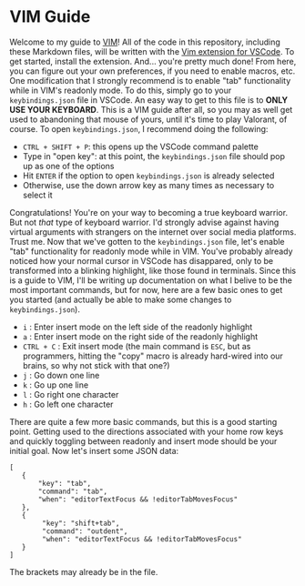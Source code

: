 # VIM Guide

Welcome to my guide to [VIM](https://www.vim.org/)! All of the code in this repository, including these Markdown files, will be written with
the [Vim extension for VSCode](https://marketplace.visualstudio.com/items?itemName=vscodevim.vim). To get started, install the extension. And...
you're pretty much done! From here, you can figure out your own preferences, if you need to enable macros, etc. One modification that I strongly recommend
is to enable "tab" functionality while in VIM's readonly mode. To do this, simply go to your `keybindings.json` file in VSCode. An easy way to get
to this file is to **ONLY USE YOUR KEYBOARD**. This is a VIM guide after all, so you may as well get used to abandoning that mouse of yours, until it's
time to play Valorant, of course. To open `keybindings.json`, I recommend doing the following:

- `CTRL + SHIFT + P`: this opens up the VSCode command palette
- Type in "open key": at this point, the `keybindings.json` file should pop up as one of the options
- Hit `ENTER` if the option to open `keybindings.json` is already selected
- Otherwise, use the down arrow key as many times as necessary to select it

Congratulations! You're on your way to becoming a true keyboard warrior. But not *that* type of keyboard warrior. I'd strongly advise against having virtual
arguments with strangers on the internet over social media platforms. Trust me. Now that we've gotten to the `keybindings.json` file, let's enable
"tab" functionality for readonly mode while in VIM. You've probably already noticed how your normal cursor in VSCode has disappared, only to be
transformed into a blinking highlight, like those found in terminals. Since this is a guide to VIM, I'll be writing up documentation on what I belive to
be the most important commands, but for now, here are a few basic ones to get you started (and actually be able to make some changes to `keybindings.json`).

- `i` : Enter insert mode on the left side of the readonly highlight
- `a` : Enter insert mode on the right side of the readonly highlight
- `CTRL + C` : Exit insert mode (the main command is `ESC`, but as programmers, hitting the "copy" macro is already hard-wired into our brains, so why not stick with that one?)
- `j` : Go down one line
- `k` : Go up one line
- `l` : Go right one character
- `h` : Go left one character

There are quite a few more basic commands, but this is a good starting point. Getting used to the directions associated with your home row keys and quickly
toggling between readonly and insert mode should be your initial goal. Now let's insert some JSON data:

```
[
   {
       "key": "tab",
       "command": "tab",
       "when": "editorTextFocus && !editorTabMovesFocus"
   },
   {
        "key": "shift+tab",
        "command": "outdent",
        "when": "editorTextFocus && !editorTabMovesFocus"
   }
]
```

The brackets may already be in the file.